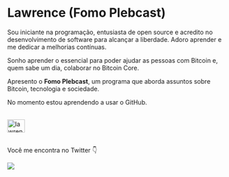 <!DOCTYPE html>
<html lang="en">
<head>
    <meta charset="UTF-8">
    <meta http-equiv="X-UA-Compatible" content="IE=edge">
    <meta name="viewport" content="width=device-width, initial-scale=1.0">
    
</head>
<h1> Lawrence (Fomo Plebcast)</h1>
<p>Sou iniciante na programação, entusiasta de open source e acredito no desenvolvimento de software para alcançar a liberdade. Adoro aprender e me dedicar a melhorias contínuas.<p/>
    <p>Sonho aprender o essencial para poder ajudar as pessoas com Bitcoin e, quem sabe um dia, colaborar no Bitcoin Core.</p>
<p>Apresento o <strong>Fomo Plebcast</strong>, um programa que aborda assuntos sobre Bitcoin, tecnologia e sociedade.</p>
<div>
<p>No momento estou aprendendo a usar o GitHub.</p>

</div>
    <div style="display: inline_block"><br><img align="center" alt="lawrence-HTML" height="30"  width="40" src="https://cdn.jsdelivr.net/gh/devicons/devicon/icons/html5/html5-original.svg">
    </div>
    <br>
    <p> Você me encontra no Twitter
        👇
<div>
    <a href="https://twitter.com/outsider_error" target="_blank"><img src="https://img.shields.io/badge/Twitter-1DA1F2?style=for-the-badge&logo=twitter&logoColor=white"></a>
<br>
    




<body>
    
</body>
</html>
